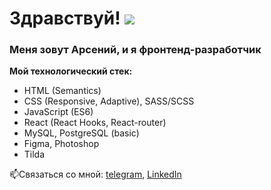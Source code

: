 # Здравствуй! <img src="https://i.gifer.com/7cHR.gif" />
### Меня зовут Арсений, и я фронтенд-разработчик

**Мой технологический стек:**
* HTML (Semantics)
* CSS (Responsive, Adaptive), SASS/SCSS
* JavaScript (ES6)
* React (React Hooks, React-router)
* MySQL, PostgreSQL (basic)
* Figma, Photoshop
* Tilda 

📫Связаться со мной: [telegram](https://t.me/arseniy_punko), [LinkedIn](https://www.linkedin.com/in/arseniy-punko/)

<!--
**Bloodw1n/Bloodw1n** is a ✨ _special_ ✨ repository because its `README.md` (this file) appears on your GitHub profile.

Here are some ideas to get you started:

- 🔭 I’m currently working on ...
- 🌱 I’m currently learning ...
- 👯 I’m looking to collaborate on ...
- 🤔 I’m looking for help with ...
- 💬 Ask me about ...
- 📫 How to reach me: ...
- 😄 Pronouns: ...
- ⚡ Fun fact: ...
-->
